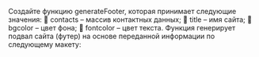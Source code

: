 Создайте функцию generateFooter, которая
принимает следующие значения:
 contacts – массив контактных данных;
 title – имя сайта;
 bgcolor – цвет фона;
 fontcolor – цвет текста.
Функция генерирует подвал сайта (футер) на основе
переданной информации по следующему макету:
